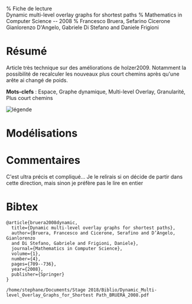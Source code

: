% Fiche de lecture  
Dynamic multi-level overlay graphs for shortest paths
% Mathematics in Computer Science -- 2008
% Francesco Bruera, Sefarino Cicerone Gianlorenzo D'Angelo, Gabriele Di Stefano and Daniele Frigioni

# Résumé

Article très technique sur des améliorations de holzer2009. Notamment la
possibilité de recalculer les nouveaux plus court chemins après qu'une arête
ai changé de poids.

**Mots-clefs** : Espace, Graphe dynamique, Multi-level Overlay, Granularité, 
Plus court chemins

![légende](modele.png)

# Modélisations 

# Commentaires

C'est ultra précis et compliqué... Je le relirais si on décide de partir dans
cette direction, mais sinon je préfère pas le lire en entier

# Bibtex

```
@article{bruera2008dynamic,
  title={Dynamic multi-level overlay graphs for shortest paths},
  author={Bruera, Francesco and Cicerone, Serafino and D’Angelo, Gianlorenzo
  and Di Stefano, Gabriele and Frigioni, Daniele},
  journal={Mathematics in Computer Science},
  volume={1},
  number={4},
  pages={709--736},
  year={2008},
  publisher={Springer}
}
```

```
/home/stephane/Documents/Stage 2018/Biblio/Dynamic_Multi-level_Overlay_Graphs_for_Shortest Path_BRUERA_2008.pdf
```

